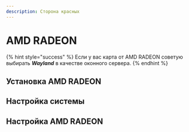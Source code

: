 ```yaml
---
description: Сторона красных
---
```


# AMD RADEON

{% hint style="success" %}
Если у вас карта от AMD RADEON советую выбирать _**Wayland**_ в качестве оконного сервера.&#x20;
{% endhint %}

## Установка AMD RADEON

## Настройка системы

## Настройка AMD RADEON&#x20;
